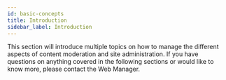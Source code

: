 ```yaml
---
id: basic-concepts
title: Introduction
sidebar_label: Introduction
---
```


This section will introduce multiple topics on how to manage the different aspects of content moderation and site administration. If you have questions on anything covered in the following sections or would like to know more, please contact the Web Manager.